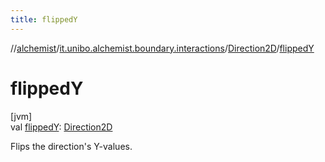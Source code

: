 ```yaml
---
title: flippedY
---
```

//[alchemist](../../../index.html)/[it.unibo.alchemist.boundary.interactions](../index.html)/[Direction2D](index.html)/[flippedY](flipped-y.html)



# flippedY



[jvm]\
val [flippedY](flipped-y.html): [Direction2D](index.html)



Flips the direction's Y-values.





